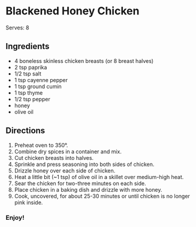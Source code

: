 # Blackened Honey Chicken
Serves: 8

## Ingredients
* 4 boneless skinless chicken breasts (or 8 breast halves)
* 2 tsp paprika
* 1/2 tsp salt
* 1 tsp cayenne pepper
* 1 tsp ground cumin
* 1 tsp thyme
* 1/2 tsp pepper
* honey
* olive oil

## Directions
1. Preheat oven to 350&deg;.
2. Combine dry spices in a container and mix.
3. Cut chicken breasts into halves.
4. Sprinkle and press seasoning into both sides of chicken.
5. Drizzle honey over each side of chicken.
6. Heat a little bit (~1 tsp) of olive oil in a skillet over medium-high heat.
7. Sear the chicken for two-three minutes on each side.
8. Place chicken in a baking dish and drizzle with more honey.
9. Cook, uncovered, for about 25-30 minutes or until chicken is no longer pink inside.

### Enjoy!

